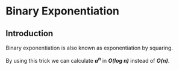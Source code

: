 # Binary Exponentiation
## Introduction
Binary exponentiation is also known as exponentiation by squaring.

By using this trick we can calculate _**a<sup>n</sup>**_ in _**O(log n)**_ instead of _**O(n)**_.
